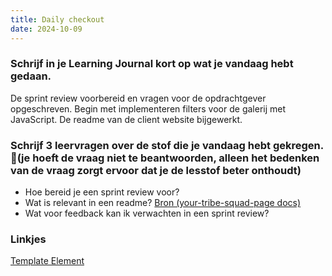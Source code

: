 ```yaml
---
title: Daily checkout
date: 2024-10-09
---
```


### Schrijf in je Learning Journal kort op wat je vandaag hebt gedaan. 
De sprint review voorbereid en vragen voor de opdrachtgever opgeschreven. Begin met implementeren filters voor de galerij met JavaScript. De readme van de client website bijgewerkt.

### Schrijf 3 leervragen over de stof die je vandaag hebt gekregen. (je hoeft de vraag niet te beantwoorden, alleen het bedenken van de vraag zorgt ervoor dat je de lesstof beter onthoudt)
- Hoe bereid je een sprint review voor?
- Wat is relevant in een readme? [Bron (your-tribe-squad-page docs)](https://github.com/fdnd-task/your-tribe-squad-page/blob/main/docs/wrap-up.md)
- Wat voor feedback kan ik verwachten in een sprint review?

### Linkjes
[Template Element](https://developer.mozilla.org/en-US/docs/Web/HTML/Element/template)
